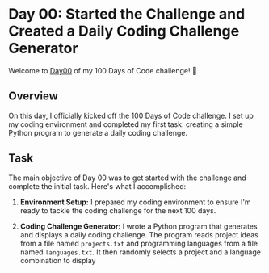 # Day 00: Started the Challenge and Created a Daily Coding Challenge Generator

Welcome to [Day00](https://github.com/graciari2000/100daysofcode/blob/main/Day00%20Daily%20coding%20challenge/coding_challenges.py) of my 100 Days of Code challenge! 🚀

## Overview

On this day, I officially kicked off the 100 Days of Code challenge. I set up my coding environment and completed my first task: creating a simple Python program to generate a daily coding challenge.

## Task

The main objective of Day 00 was to get started with the challenge and complete the initial task. Here's what I accomplished:

1. **Environment Setup:** I prepared my coding environment to ensure I'm ready to tackle the coding challenge for the next 100 days.

2. **Coding Challenge Generator:** I wrote a Python program that generates and displays a daily coding challenge. The program reads project ideas from a file named `projects.txt` and programming languages from a file named `languages.txt`. It then randomly selects a project and a language combination to display
